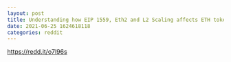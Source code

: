 ```yaml
--- 
layout: post 
title: Understanding how EIP 1559, Eth2 and L2 Scaling affects ETH tokenomics + demand 
date: 2021-06-25 1624618118 
categories: reddit 
--- 
```

https://redd.it/o7l96s